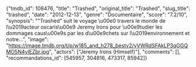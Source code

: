 {"tmdb_id": 108476, "title": "Trashed", "original_title": "Trashed", "slug_title": "trashed", "date": "2012-12-13", "genre": "Documentaire", "score": "7.2/10", "synopsis": "\"Trashed\" suit le voyage \u00e0 travers le monde de l\u2019acteur oscaris\u00e9 Jeremy Irons pour \u00e9tudier les dommages caus\u00e9s par les d\u00e9chets sur l\u2019environnement et notre...", "image": "https://image.tmdb.org/t/p/w185_and_h278_bestv2/yVWRdSFAkLP3qGGQMO5N4ylEZbr.jpg", "actors": ["Jeremy Irons (Himself)"], "comments": [], "recommandations_id": [545957, 304816, 473317, 85942]}